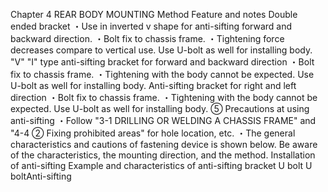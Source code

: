 Chapter 4
REAR BODY MOUNTING 
Method Feature and notes
Double ended bracket ・Use in inverted v shape for anti-sifting forward and backward direction.
・Bolt fix to chassis frame.
・Tightening force decreases compare to vertical use. Use U-bolt as well 
for installing body.
"V" "I" type anti-sifting bracket for 
forward and backward direction
・Bolt fix to chassis frame.
・Tightening with the body cannot be expected. Use U-bolt as well for 
installing body.
Anti-sifting bracket for right and left 
direction
・Bolt fix to chassis frame.
・Tightening with the body cannot be expected. Use U-bolt as well for 
installing body.
⑤ Precautions at using anti-sifting
・Follow "3-1 DRILLING OR WELDING A CHASSIS FRAME" and "4-4 ② Fixing prohibited
areas" for hole location, etc.
・The general characteristics and cautions of fastening device is shown below. Be aware of the
characteristics, the mounting direction, and the method.
Installation of anti-sifting
Example and characteristics of anti-sifting bracket
U bolt U boltAnti-sifting
